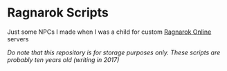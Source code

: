 # Ragnarok Scripts

Just some NPCs I made when I was a child for custom [Ragnarok Online](https://en.wikipedia.org/wiki/Ragnarok_Online) servers

*Do note that this repository is for storage purposes only. These scripts are probably ten years old (writing in 2017)*
